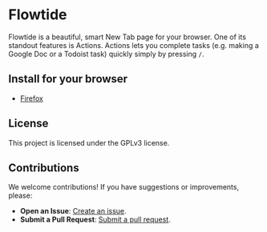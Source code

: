 # Flowtide

Flowtide is a beautiful, smart New Tab page for your browser. One of its standout features is Actions. Actions lets you complete tasks (e.g. making a Google Doc or a Todoist task) quickly simply by pressing `/`.

## Install for your browser

- [Firefox](https://addons.mozilla.org/en-US/firefox/addon/flowtide-new-tab/)

## License

This project is licensed under the GPLv3 license.

## Contributions

We welcome contributions! If you have suggestions or improvements, please:

- **Open an Issue**: [Create an issue](https://github.com/Thingbomb/Flowtide/issues).
- **Submit a Pull Request**: [Submit a pull request](https://github.com/Thingbomb/Flowtide/pulls).
